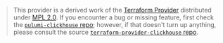 > This provider is a derived work of the [Terraform Provider](https://github.com/ClickHouse/terraform-provider-clickhouse)
> distributed under [MPL 2.0](https://www.mozilla.org/en-US/MPL/2.0/). If you encounter a bug or missing feature,
> first check the [`pulumi-clickhouse` repo](https://github.com/pulumiverse/pulumi-clickhouse/issues); however, if that doesn't turn up anything,
> please consult the source [`terraform-provider-clickhouse` repo](https://github.com/ClickHouse/terraform-provider-clickhouse/issues).